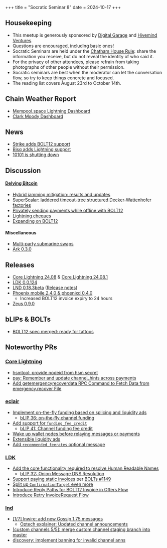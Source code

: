 +++
title = "Socratic Seminar 8"
date = 2024-10-17
+++

Housekeeping
------------

- This meetup is generously sponsored by [Digital Garage](https://dg717.com/) and [Hivemind Ventures](https://hivemind.vc).
- Questions are encouraged, including basic ones!
- Socratic Seminars are held under the [Chatham House Rule](https://www.chathamhouse.org/about-us/chatham-house-rule): share the information you receive, but do not reveal the identity of who said it.
- For the privacy of other attendees, please refrain from taking photographs of other people without their permission.
- Socratic seminars are best when the moderator can let the conversation flow, so try to keep things concrete and focused.
- The reading list covers August 23rd to October 14th.


Chain Weather Report
--------------------

- [Mempool.space Lightning Dashboard](https://mempool.space/lightning)
- [Clark Moody Dashboard](https://bitcoin.clarkmoody.com/dashboard/)

News
----
- [Strike adds BOLT12 support](https://strike.me/blog/bolt12-offers/)
- [Bisq adds Lightning support](https://github.com/bisq-network/bisq2/releases/tag/v2.1.0)
- [10101 is shutting down](https://10101.finance/blog/10101-is-shutting-down/)

Discussion
----------
#### [Delving Bitcoin](https://delvingbitcoin.org/)
- [Hybrid jamming mitigation: results and updates](https://delvingbitcoin.org/t/hybrid-jamming-mitigation-results-and-updates/1147)
- [SuperScalar: laddered timeout-tree structured Decker-Wattenhofer factories](https://delvingbitcoin.org/t/superscalar-laddered-timeout-tree-structured-decker-wattenhofer-factories/1143)
- [Privately sending payments while offline with BOLT12](https://delvingbitcoin.org/t/privately-sending-payments-while-offline-with-bolt12/1134)
- [Lightning cheques](https://delvingbitcoin.org/t/lightning-cheques/11620)
- [Expanding on BOLT12](https://delvingbitcoin.org/t/expanding-on-bolt12/1167)

#### Miscellaneous
- [Multi-party submarine swaps](https://conduition.io/scriptless/multi-party-submarine-swaps/)
- [Ark 0.3.0](https://arkdev.info/blog/ark-release-v0.3/)

Releases
--------
- [Core Lightning 24.08](https://github.com/ElementsProject/lightning/releases/tag/v24.08) & [Core Lightning 24.08.1](https://github.com/ElementsProject/lightning/releases/tag/v24.08.1)
 - [LDK 0.0.124](https://github.com/lightningdevkit/rust-lightning/releases/tag/v0.0.124)
 - [LND 0.18.3beta](https://github.com/lightningnetwork/lnd/releases/tag/v0.18.3-beta) ([Release notes](https://github.com/lightningnetwork/lnd/blob/0-18-3-branch/docs/release-notes/release-notes-0.18.3.md))
 - [Phoenix mobile 2.4.0 & phoenixd 0.4.0](https://x.com/PhoenixWallet/status/1844377194489053555)
    - Increased BOLT12 invoice expiry to 24 hours
 - [Zeus 0.9.0](https://blog.zeusln.com/new-release-zeus-v0-9-0/)

bLIPs & BOLTs
-------------
- [BOLT12 spec merged: ready for tattoos](https://github.com/lightning/bolts/pull/798)

Noteworthy PRs
--------------

### [Core Lightning](https://github.com/ElementsProject/lightning)
- [hsmtool: provide nodeid from hsm secret](https://github.com/ElementsProject/lightning/pull/7644)
- [pay: Remember and update channel_hints across payments](https://github.com/ElementsProject/lightning/pull/7494)
- [Add getemergencyrecoverdata RPC Command to Fetch Data from emergency.recover File](https://github.com/ElementsProject/lightning/pull/7539)

### [eclair](https://github.com/ACINQ/eclair/)
- [Implement on-the-fly funding based on splicing and liquidity ads](https://github.com/ACINQ/eclair/pull/2861)
   - [bLIP 36: on-the-fly channel funding](https://github.com/lightning/blips/pull/36)
- [Add support for `funding_fee_credit`](https://github.com/ACINQ/eclair/pull/2875)
   - [bLIP 41: Channel funding fee credit](https://github.com/lightning/blips/blob/043b698471c4cc0f2d0e4cb6856f132690e377f9/blip-0041.md)
- [Wake up wallet nodes before relaying messages or payments](https://github.com/ACINQ/eclair/pull/2865)
- [Extensible liquidity ads](https://github.com/ACINQ/eclair/pull/2848)
- [Add `recommended_feerates` optional message](https://github.com/ACINQ/eclair/pull/2860)

### [LDK](https://github.com/lightningdevkit/rust-lightning)
- [Add the core functionality required to resolve Human Readable Names](https://github.com/lightningdevkit/rust-lightning/pull/3179)
   - [bLIP 32: Onion Message DNS Resolution](https://github.com/lightning/blips/blob/master/blip-0032.md)
- [Support paying static invoices](https://github.com/lightningdevkit/rust-lightning/pull/3140) per [BOLTs #1149](https://github.com/lightning/bolts/pull/1149)
- [Split up `ConfirmationTarget` even more](https://github.com/lightningdevkit/rust-lightning/pull/3268)
- [Introduce Reply Paths for BOLT12 Invoice in Offers Flow](https://github.com/lightningdevkit/rust-lightning/pull/3163)
- [Introduce Retry InvoiceRequest Flow](https://github.com/lightningdevkit/rust-lightning/pull/3010)

### [lnd](https://github.com/lightningnetwork/lnd)
- [[1/7] lnwire: add new Gossip 1.75 messages](https://github.com/lightningnetwork/lnd/pull/8044)
   - [Optech explainer: Updated channel announcements](https://bitcoinops.org/en/newsletters/2023/07/26/#updated-channel-announcements)
- [[custom channels 5/5]: merge custom channel staging branch into master](https://github.com/lightningnetwork/lnd/pull/8960)
- [discovery: implement banning for invalid channel anns](https://github.com/lightningnetwork/lnd/pull/9009)
